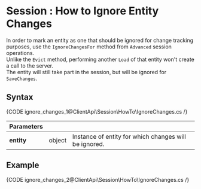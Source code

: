 # Session : How to Ignore Entity Changes

In order to mark an entity as one that should be ignored for change tracking purposes, use the `IgnoreChangesFor` method from `Advanced` session operations.  
Unlike the `Evict` method, performing another `Load` of that entity won't create a call to the server.  
The entity will still take part in the session, but will be ignored for `SaveChanges`.  

## Syntax

{CODE ignore_changes_1@ClientApi\Session\HowTo\IgnoreChanges.cs /}

| Parameters | | |
| ------------- | ------------- | ----- |
| **entity** | object | Instance of entity for which changes will be ignored. |


## Example

{CODE ignore_changes_2@ClientApi\Session\HowTo\IgnoreChanges.cs /}
